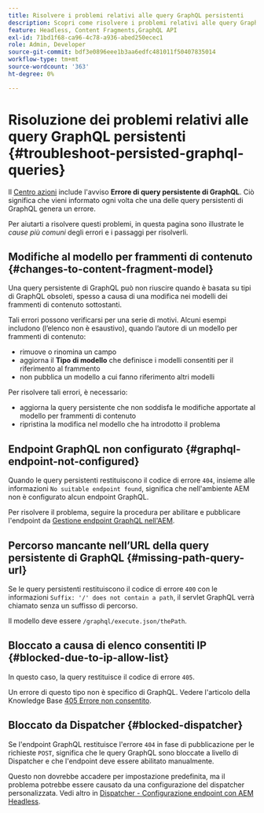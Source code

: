 ```yaml
---
title: Risolvere i problemi relativi alle query GraphQL persistenti
description: Scopri come risolvere i problemi relativi alle query GraphQL persistenti in Adobe Experience Manager as a Cloud Service.
feature: Headless, Content Fragments,GraphQL API
exl-id: 71bd1f68-ca96-4c78-a936-abed250ecec1
role: Admin, Developer
source-git-commit: bdf3e0896eee1b3aa6edfc481011f50407835014
workflow-type: tm+mt
source-wordcount: '363'
ht-degree: 0%

---
```


# Risoluzione dei problemi relativi alle query GraphQL persistenti {#troubleshoot-persisted-graphql-queries}

Il [Centro azioni](/help/operations/actions-center.md) include l&#39;avviso **Errore di query persistente di GraphQL**. Ciò significa che vieni informato ogni volta che una delle query persistenti di GraphQL genera un errore.

Per aiutarti a risolvere questi problemi, in questa pagina sono illustrate le *cause più comuni* degli errori e i passaggi per risolverli.

## Modifiche al modello per frammenti di contenuto {#changes-to-content-fragment-model}

Una query persistente di GraphQL può non riuscire quando è basata su tipi di GraphQL obsoleti, spesso a causa di una modifica nei modelli dei frammenti di contenuto sottostanti.

Tali errori possono verificarsi per una serie di motivi. Alcuni esempi includono (l’elenco non è esaustivo), quando l’autore di un modello per frammenti di contenuto:

* rimuove o rinomina un campo
* aggiorna il **Tipo di modello** che definisce i modelli consentiti per il riferimento al frammento
* non pubblica un modello a cui fanno riferimento altri modelli

Per risolvere tali errori, è necessario:

* aggiorna la query persistente che non soddisfa le modifiche apportate al modello per frammenti di contenuto
* ripristina la modifica nel modello che ha introdotto il problema

## Endpoint GraphQL non configurato {#graphql-endpoint-not-configured}

Quando le query persistenti restituiscono il codice di errore `404`, insieme alle informazioni `No suitable endpoint found`, significa che nell&#39;ambiente AEM non è configurato alcun endpoint GraphQL.

Per risolvere il problema, seguire la procedura per abilitare e pubblicare l&#39;endpoint da [Gestione endpoint GraphQL nell&#39;AEM](/help/headless/graphql-api/graphql-endpoint.md).

## Percorso mancante nell’URL della query persistente di GraphQL {#missing-path-query-url}

Se le query persistenti restituiscono il codice di errore `400` con le informazioni `Suffix: '/' does not contain a path`, il servlet GraphQL verrà chiamato senza un suffisso di percorso.

Il modello deve essere `/graphql/execute.json/thePath`.

## Bloccato a causa di elenco consentiti IP {#blocked-due-to-ip-allow-list}

In questo caso, la query restituisce il codice di errore `405`.

Un errore di questo tipo non è specifico di GraphQL. Vedere l&#39;articolo della Knowledge Base [405 Errore non consentito](https://experienceleague.adobe.com/en/docs/experience-cloud-kcs/kbarticles/ka-20824).

## Bloccato da Dispatcher {#blocked-dispatcher}

Se l&#39;endpoint GraphQL restituisce l&#39;errore `404` in fase di pubblicazione per le richieste `POST`, significa che le query GraphQL sono bloccate a livello di Dispatcher e che l&#39;endpoint deve essere abilitato manualmente.

Questo non dovrebbe accadere per impostazione predefinita, ma il problema potrebbe essere causato da una configurazione del dispatcher personalizzata. Vedi altro in [Dispatcher - Configurazione endpoint con AEM Headless](/help/headless/deployment/dispatcher.md).
